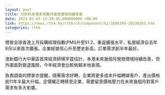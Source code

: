 ```yaml
---
layout: post
title: 分析料本港未來數月營商環境持續改善
date: 2023-02-03 13:10:45.000000000 +08:00
link: https://news.rthk.hk/rthk/ch/component/k2/1686349-20230203.htm
categories: rthk
---
```


標普全球香港上月採購經理指數(PMI)升至51.2，重返擴張水平，私營經濟自去年8月以來首次擴張。企業經營信心升至歷史新高，訂單需求創半年最好。

澳新銀行大中華區首席經濟師楊宇霆估計，本港未來幾個月營商環境持續改善，但外圍面對衰退風險，今年經濟會比較依賴本地表現。

負責調查的標普亦提醒，隨著需求好轉，企業將更多成本升幅轉嫁客戶，產出價格創11年半最大升幅，定價權正轉移至企業，需要留意價格壓力在未來幾個月對客戶需求有多大影響。
